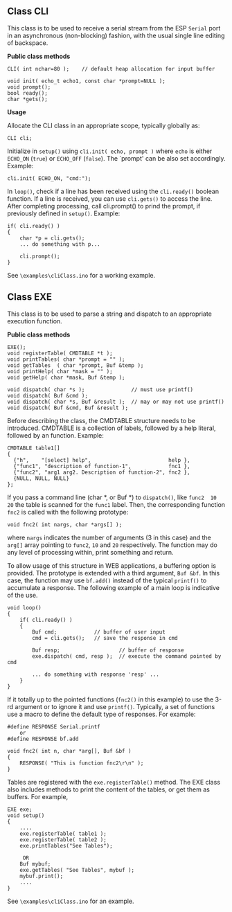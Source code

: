 Class CLI
---------

This class is to be used to receive a serial stream from the ESP `Serial` 
port in an asynchronous (non-blocking) fashion, with the usual single line 
editing of backspace. 

**Public class methods**

    CLI( int nchar=80 );	// default heap allocation for input buffer

    void init( echo_t echo1, const char *prompt=NULL );
    void prompt();
    bool ready();
    char *gets();

**Usage**

Allocate the CLI class in an appropriate scope, typically globally as:

	CLI cli;

Initialize in `setup()` using `cli.init( echo, prompt )` where `echo` is either 
`ECHO_ON` (`true`) or `ECHO_OFF` (`false`). The `prompt' can be also set accordingly. Example:

	cli.init( ECHO_ON, "cmd:");

In `loop()`, check if a line has been received using the `cli.ready()` boolean 
function. If a line is received, you can use `cli.gets()` to access the line. 
After completing processing, call cli.prompt() to prind the prompt, if previously
defined in `setup()`. Example:

	if( cli.ready() )
	{
		char *p = cli.gets();
		... do something with p...

		cli.prompt();
	}

See `\examples\cliClass.ino` for a working example.



Class EXE
---------

This class is to be used to parse a string and dispatch to an appropriate
execution function. 

**Public class methods**

    EXE();									
	void registerTable( CMDTABLE *t );
	void printTables( char *prompt = "" );
	void getTables  ( char *prompt, Buf &temp );
	void printHelp( char *mask = "" );
	void getHelp( char *mask, Buf &temp );
	
	void dispatch( char *s );				// must use printf()
	void dispatch( Buf &cmd );				
	void dispatch( char *s, Buf &result );	// may or may not use printf()
	void dispatch( Buf &cmd, Buf &result );

Before describing the class, the CMDTABLE structure needs to be introduced. CMDTABLE is a collection of labels, followed by a help literal, followed by
an function. Example:

	CMDTABLE table1[]
	{
	  {"h",    "[select] help", 						help },
	  {"func1", "description of function-1", 			fnc1 },
	  {"func2", "arg1 arg2. Description of function-2", fnc2 },
	  {NULL, NULL, NULL}
	};

If you pass a command line (char *, or Buf *) to `dispatch()`, like `func2 
10 20` the table is scanned for the `func1` label. Then, the corresponding 
function `fnc2` is called with the following prototype:

	void fnc2( int nargs, char *args[] );

where `nargs` indicates the number of arguments (3 in this case) and the
`arg[]` array pointing to `func2`, `10` and `20` respectively.
The function may do any level of processing within, print something and return.

To allow usage of this structure in WEB applications, a buffering option
is provided. The prototype is extended with a third argument, `Buf &bf`. In
this case, the function may use `bf.add()` instead of the typical `printf()`
to accumulate a response. The following example of a main loop is indicative
of the use.

	void loop()
	{
		if( cli.ready() )
		{
			Buf cmd;			// buffer of user input
			cmd = cli.gets();	// save the response in cmd

			Buf resp;					// buffer of response
			exe.dispatch( cmd, resp );	// execute the command pointed by cmd

			... do something with response 'resp' ...
		}
	}

If it totally up to the pointed functions (`fnc2()` in this example) to use
the 3-rd argument or to ignore it and use `printf()`. Typically, a set of
functions use a macro to define the default type of responses. For example:

	#define RESPONSE Serial.printf
		or
	#define RESPONSE bf.add

	void fnc2( int n, char *arg[], Buf &bf )
	{
		RESPONSE( "This is function fnc2\r\n" );
	}

Tables are registered with the `exe.registerTable()` method. The EXE class
also includes methods to print the content of the tables, or get them as buffers. 
For example,

	EXE exe;
	void setup()
	{
		....
		exe.registerTable( table1 );
		exe.registerTable( table2 );
		exe.printTables("See Tables");

		 OR
		Buf mybuf;
		exe.getTables( "See Tables", mybuf );
		mybuf.print();
		....
	}

See `\examples\cliClass.ino` for an example.		